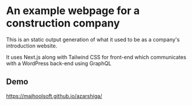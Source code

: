 # An example webpage for a construction company

This is an static output generation of what it used to be as a company's introduction website.

It uses Next.js along with Tailwind CSS for front-end which communicates with a WordPress back-end using GraphQL

## Demo

https://majhoolsoft.github.io/azarshiga/
